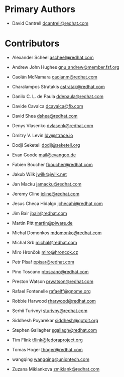 Primary Authors
===============

- David Cantrell <dcantrell@redhat.com>


Contributors
============

- Alexander Scheel <ascheel@redhat.com>

- Andrew John Hughes <gnu_andrew@member.fsf.org>

- Caolán McNamara <caolanm@redhat.com>

- Charalampos Stratakis <cstratak@redhat.com>

- Danilo C. L. de Paula <ddepaula@redhat.com>

- Davide Cavalca <dcavalca@fb.com>

- David Shea <dshea@redhat.com>

- Denys Vlasenko <dvlasenk@redhat.com>

- Dmitry V. Levin <ldv@strace.io>

- Dodji Seketeli <dodji@seketeli.org>

- Evan Goode <mail@evangoo.de>

- Fabien Boucher <fboucher@redhat.com>

- Jakub Wilk <jwilk@jwilk.net>

- Jan Macku <jamacku@redhat.com>

- Jeremy Cline <jcline@redhat.com>

- Jesus Checa Hidalgo <jchecahi@redhat.com>

- Jim Bair <jbair@redhat.com>

- Martin Pitt <martin@piware.de>

- Michal Domonkos <mdomonko@redhat.com>

- Michal Srb <michal@redhat.com>

- Miro Hrončok <miro@hroncok.cz>

- Petr Písař <ppisar@redhat.com>

- Pino Toscano <ptoscano@redhat.com>

- Preston Watson <prwatson@redhat.com>

- Rafael Fontenelle <rafaelff@gnome.org>

- Robbie Harwood <rharwood@redhat.com>

- Serhii Turivnyi <sturivny@redhat.com>

- Siddhesh Poyarekar <siddhesh@gotplt.org>

- Stephen Gallagher <sgallagh@redhat.com>

- Tim Flink <tflink@fedoraproject.org>

- Tomas Hoger <thoger@redhat.com>

- wangqing <wangqing@uniontech.com>

- Zuzana Miklankova <zmiklank@redhat.com>
